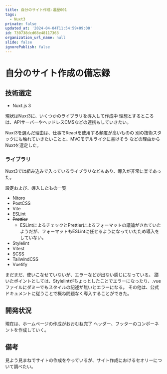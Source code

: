```yaml
---
title: 自分のサイト作成-遍歴001
tags:
  - Nuxt3
private: false
updated_at: '2024-04-04T11:54:59+09:00'
id: 730738dcd68e48117363
organization_url_name: null
slide: false
ignorePublish: false
---
```

# 自分のサイト作成の備忘録

## 技術選定

- Nuxt.js 3

現状はNuxt3に、いくつかのライブラリを導入して作成中
理想とするところは、APIサーバーやヘッドレスCMSなどの連携もしていきたい。

Nuxt3を選んだ理由は、仕事でReactを使用する頻度が高いものの
別の技術スタックにも触れていきたいことと、MVCモデルライクに書けそう
などの理由からNuxtを選定した。

### ライブラリ

Nuxt3では組み込みで入っているライブラリなどもあり、導入が非常に楽であった。

設定および、導入したもの一覧

- Nitoro
- PostCSS
- Vite
- ESLint
- ~~Prettier~~
  - ESLintによるチェックとPrettierによるフォーマットの議論がされていたようだが、フォーマットもESLintに任せるようになっていたため導入をしていない。
- Stylelint
- Vitest
- SCSS
- TailwindCSS
- Vuetify

まだまだ、使いこなせていないが、エラーなどが出ない感じになっている。
躓いたポイントとしては、Stylelintがちょっとしたことでエラーになったり、.vueファイルにダミーでもスタイルの記述が無いとエラーになる。
その他は、公式ドキュメントに従うことで概ね問題なく導入することができた。

## 開発状況

現在は、ホームページの作成がおおむね完了
ヘッダー、フッターのコンポーネントを作成していく。

## 備考

見よう見まねでサイトの作成をやっているが、サイト作成におけるセオリーについて調べたい。
